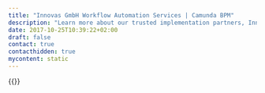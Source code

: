 ```yaml
---
title: "Innovas GmbH Workflow Automation Services | Camunda BPM"
description: "Learn more about our trusted implementation partners, Innovas GmbH. Camunda is the leader for workflow automation & business process management. Get your 30 day trial today. "
date: 2017-10-25T10:39:22+02:00
draft: false
contact: true
contacthidden: true
mycontent: static
---
```

{{<partner-single
company="innovas GmbH"
type="si"
website="http://www.innovas.de"
countrycode="DE"
city="Hamburg"
description=""
siregion="dach,emea"
level="basic"
logo="//images.ctfassets.net/vpidbgnakfvf/4rUYduROQ80IAkKUMuwMwm/c4fea810e5e7632a55a0fe583daf784c/innovasGmbH.png">}}